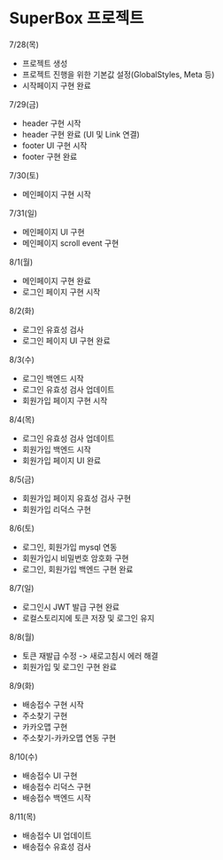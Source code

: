 # SuperBox 프로젝트

7/28(목)
* 프로젝트 생성
* 프로젝트 진행을 위한 기본값 설정(GlobalStyles, Meta 등)
* 시작페이지 구현 완료

7/29(금)
* header 구현 시작
* header 구현 완료 (UI 및 Link 연결)
* footer UI 구현 시작
* footer 구현 완료

7/30(토)
* 메인페이지 구현 시작

7/31(일)
* 메인페이지 UI 구현 
* 메인페이지 scroll event 구현

8/1(월)
* 메인페이지 구현 완료
* 로그인 페이지 구현 시작

8/2(화)
* 로그인 유효성 검사
* 로그인 페이지 UI 구현 완료

8/3(수)
* 로그인 백엔드 시작
* 로그인 유효성 검사 업데이트
* 회원가입 페이지 구현 시작

8/4(목)
* 로그인 유효성 검사 업데이트
* 회원가입 백엔드 시작
* 회원가입 페이지 UI 완료

8/5(금)
* 회원가입 페이지 유효성 검사 구현
* 회원가입 리덕스 구현

8/6(토)
* 로그인, 회원가입 mysql 연동
* 회원가입시 비밀번호 암호화 구현
* 로그인, 회원가입 백엔드 구현 완료

8/7(일)
* 로그인시 JWT 발급 구현 완료
* 로컬스토리지에 토큰 저장 및 로그인 유지

8/8(월)
* 토큰 재발급 수정 -> 새로고침시 에러 해결
* 회원가입 및 로그인 구현 완료

8/9(화)
* 배송접수 구현 시작
* 주소찾기 구현
* 카카오맵 구현
* 주소찾기-카카오맵 연동 구현

8/10(수)
* 배송접수 UI 구현
* 배송접수 리덕스 구현
* 배송접수 백엔드 시작

8/11(목)
* 배송접수 UI 업데이트
* 배송접수 유효성 검사